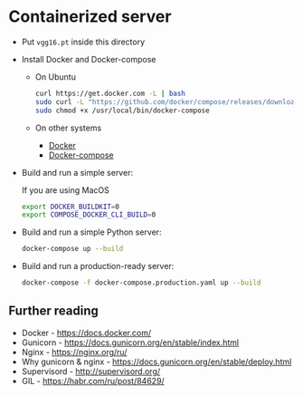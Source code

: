 # Containerized server

* Put `vgg16.pt` inside this directory

* Install Docker and Docker-compose

  * On Ubuntu
    ```bash
    curl https://get.docker.com -L | bash
    sudo curl -L "https://github.com/docker/compose/releases/download/1.29.2/docker-compose-$(uname -s)-$(uname -m)" -o /usr/local/bin/docker-compose
    sudo chmod +x /usr/local/bin/docker-compose
    ```

  * On other systems
    * [Docker](https://docs.docker.com/engine/install)
    * [Docker-compose](https://docs.docker.com/compose/install/)

* Build and run a simple server:

    If you are using MacOS
    ```bash
    export DOCKER_BUILDKIT=0
    export COMPOSE_DOCKER_CLI_BUILD=0
    ```

* Build and run a simple Python server:
    
    ```bash
    docker-compose up --build
    ```

* Build and run a production-ready server:

    ```bash
    docker-compose -f docker-compose.production.yaml up --build
    ```

## Further reading

* Docker - https://docs.docker.com/
* Gunicorn - https://docs.gunicorn.org/en/stable/index.html
* Nginx - https://nginx.org/ru/ 
* Why gunicorn & nginx - https://docs.gunicorn.org/en/stable/deploy.html
* Supervisord - http://supervisord.org/
* GIL - https://habr.com/ru/post/84629/

